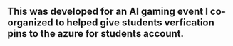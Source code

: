 ## This was developed for an AI gaming event I co-organized to helped give students verfication pins to the azure for students account.